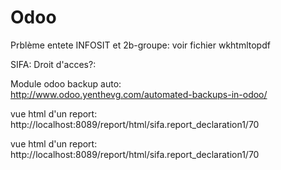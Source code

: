 # Odoo

Prblème entete INFOSIT et 2b-groupe: voir fichier wkhtmltopdf

SIFA: Droit d'acces?:  

Module odoo backup auto:  
http://www.odoo.yenthevg.com/automated-backups-in-odoo/ 

vue html d'un report:  
http://localhost:8089/report/html/sifa.report_declaration1/70 

vue html d'un report:   
http://localhost:8089/report/html/sifa.report_declaration1/70
